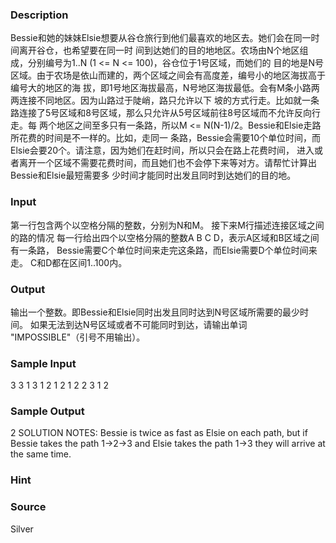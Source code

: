 
### Description
Bessie和她的妹妹Elsie想要从谷仓旅行到他们最喜欢的地区去。她们会在同一时间离开谷仓，也希望要在同一时
间到达她们的目的地地区。农场由N个地区组成，分别编号为1..N (1 <= N <= 100)，谷仓位于1号区域，而她们的
目的地是N号区域。由于农场是依山而建的，两个区域之间会有高度差，编号小的地区海拔高于编号大的地区的海
拔，即1号地区海拔最高，N号地区海拔最低。会有M条小路两两连接不同地区。因为山路过于陡峭，路只允许以下
坡的方式行走。比如就一条路连接了5号区域和8号区域，那么只允许从5号区域前往8号区域而不允许反向行走。每
两个地区之间至多只有一条路，所以M <= N(N-1)/2。Bessie和Elsie走路所花费的时间是不一样的。比如，走同一
条路，Bessie会需要10个单位时间，而Elsie会要20个。请注意，因为她们在赶时间，所以只会在路上花费时间，
进入或者离开一个区域不需要花费时间，而且她们也不会停下来等对方。请帮忙计算出Bessie和Elsie最短需要多
少时间才能同时出发且同时到达她们的目的地。


### Input

第一行包含两个以空格分隔的整数，分别为N和M。
接下来M行描述连接区域之间的路的情况
每一行给出四个以空格分隔的整数A B C D，表示A区域和B区域之间有一条路，
Bessie需要C个单位时间来走完这条路，而Elsie需要D个单位时间来走。
C和D都在区间1..100内。


### Output

输出一个整数。即Bessie和Elsie同时出发且同时达到N号区域所需要的最少时间。
如果无法到达N号区域或者不可能同时到达，请输出单词 "IMPOSSIBLE"（引号不用输出）。


### Sample Input
3 3
1 3 1 2
1 2 1 2
2 3 1 2

### Sample Output
2
SOLUTION NOTES:
Bessie is twice as fast as Elsie on each path, but if Bessie takes the
path 1->2->3 and Elsie takes the path 1->3 they will arrive at the
same time.
### Hint

### Source
Silver